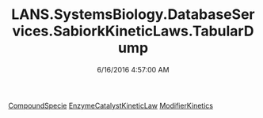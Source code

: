 ﻿---
title: LANS.SystemsBiology.DatabaseServices.SabiorkKineticLaws.TabularDump
date: 6/16/2016 4:57:00 AM
---

[CompoundSpecie](T-LANS.SystemsBiology.DatabaseServices.SabiorkKineticLaws.TabularDump.CompoundSpecie.html)
[EnzymeCatalystKineticLaw](T-LANS.SystemsBiology.DatabaseServices.SabiorkKineticLaws.TabularDump.EnzymeCatalystKineticLaw.html)
[ModifierKinetics](T-LANS.SystemsBiology.DatabaseServices.SabiorkKineticLaws.TabularDump.ModifierKinetics.html)
